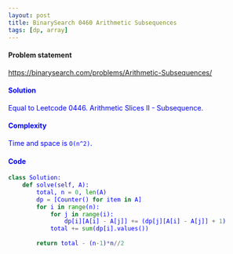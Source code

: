 ```yaml
---
layout: post
title: BinarySearch 0460 Arithmetic Subsequences
tags: [dp, array]
---
```


#### Problem statement

<a href="https://binarysearch.com/problems/Arithmetic-Subsequences/"> <font color = blue>https://binarysearch.com/problems/Arithmetic-Subsequences/

#### Solution
Equal to Leetcode 0446. Arithmetic Slices II - Subsequence.

#### Complexity
Time and space is `O(n^2)`.

#### Code
```python
class Solution:
    def solve(self, A):
        total, n = 0, len(A)
        dp = [Counter() for item in A]
        for i in range(n):
            for j in range(i):
                dp[i][A[i] - A[j]] += (dp[j][A[i] - A[j]] + 1)      
            total += sum(dp[i].values())
          
        return total - (n-1)*n//2
```

